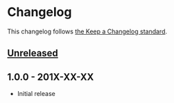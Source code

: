 # Changelog

This changelog follows [the Keep a Changelog standard](https://keepachangelog.com).

## [Unreleased](https://github.com/eventsauce/laravel-eventsauce/compare/1.0.0...master)

## 1.0.0 - 201X-XX-XX

- Initial release
